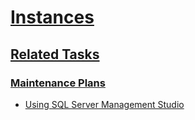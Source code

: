 # [Instances](https://docs.microsoft.com/en-us/sql/database-engine/configure-windows/database-engine-instances-sql-server?view=sql-server-ver15)

## [Related Tasks](https://docs.microsoft.com/en-us/sql/database-engine/configure-windows/database-engine-instances-sql-server?view=sql-server-ver15#related-tasks)

### [Maintenance Plans](https://docs.microsoft.com/en-us/sql/relational-databases/maintenance-plans/maintenance-plans?view=sql-server-ver15)
- [Using SQL Server Management Studio](https://docs.microsoft.com/en-us/sql/relational-databases/maintenance-plans/create-a-maintenance-plan?view=sql-server-ver15#SSMSProcedure)


